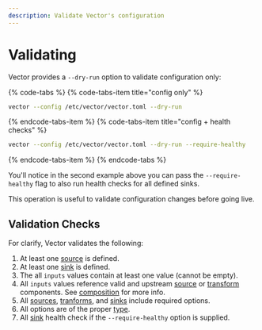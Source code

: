 ```yaml
---
description: Validate Vector's configuration
---
```


# Validating

Vector provides a `--dry-run` option to validate configuration only:

{% code-tabs %}
{% code-tabs-item title="config only" %}
```bash
vector --config /etc/vector/vector.toml --dry-run
```
{% endcode-tabs-item %}
{% code-tabs-item title="config + health checks" %}
```bash
vector --config /etc/vector/vector.toml --dry-run --require-healthy
```
{% endcode-tabs-item %}
{% endcode-tabs %}

You'll notice in the second example above you can pass the `--require-healthy`
flag to also run health checks for all defined sinks.

This operation is useful to validate configuration changes before going live.

## Validation Checks

For clarify, Vector validates the following:

1. At least one [source][docs.sources] is defined.
2. At least one [sink][docs.sinks] is defined.
3. The all `inputs` values contain at least one value (cannot be empty).
4. All `inputs` values reference valid and upstream [source][docs.sources] or [transform][docs.transforms] components. See [composition][docs.configuration.composition] for more info.
5. All [sources][docs.sources], [tranforms][docs.transforms], and [sinks][docs.sinks] include required options.
6. All options are of the proper [type][docs.configuration.types].
7. All [sink][docs.sinks] health check if the `--require-healthy` option is supplied.


[docs.configuration.composition]: ../../usage/configuration#composition
[docs.configuration.types]: ../../usage/configuration#types
[docs.sinks]: ../../usage/configuration/sinks
[docs.sources]: ../../usage/configuration/sources
[docs.transforms]: ../../usage/configuration/transforms
